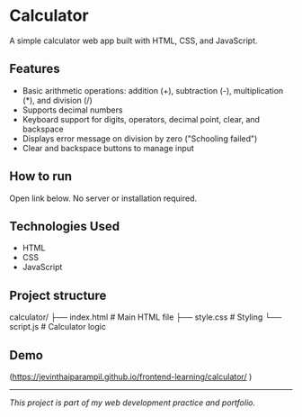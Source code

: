 # Calculator

A simple calculator web app built with HTML, CSS, and JavaScript.

## Features

- Basic arithmetic operations: addition (+), subtraction (-), multiplication (*), and division (/)
- Supports decimal numbers
- Keyboard support for digits, operators, decimal point, clear, and backspace
- Displays error message on division by zero ("Schooling failed")
- Clear and backspace buttons to manage input

## How to run

Open link below. No server or installation required.

## Technologies Used

- HTML
- CSS
- JavaScript

## Project structure

calculator/
├── index.html # Main HTML file
├── style.css # Styling
└── script.js # Calculator logic


## Demo

(https://jevinthaiparampil.github.io/frontend-learning/calculator/ )

---

*This project is part of my web development practice and portfolio.*

